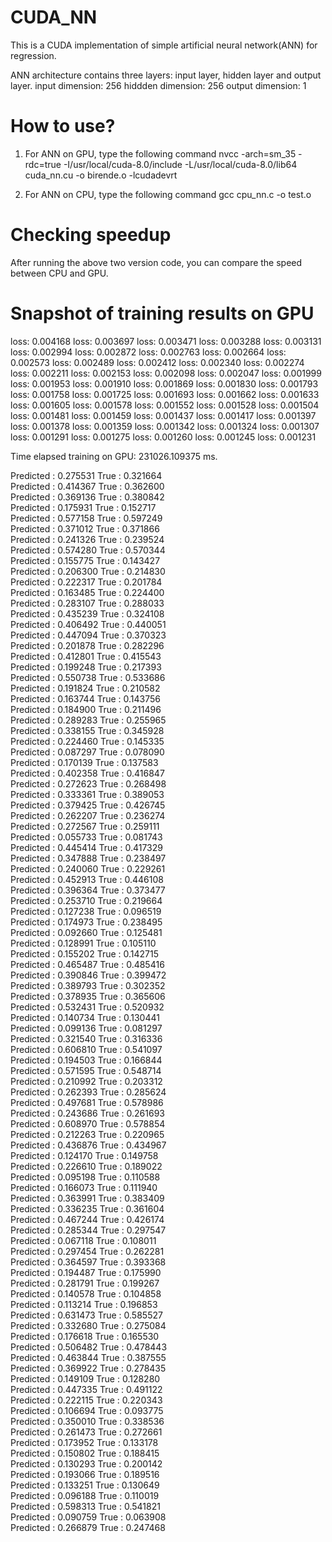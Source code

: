 # CUDA_NN

This is a CUDA implementation of simple artificial neural network(ANN) for regression. 

ANN architecture contains three layers: input layer, hidden layer and output layer.
input dimension: 256
hiddden dimension: 256
output  dimension: 1

# How to use?

1. For ANN on GPU, type the following command
nvcc -arch=sm_35 -rdc=true -I/usr/local/cuda-8.0/include -L/usr/local/cuda-8.0/lib64  cuda_nn.cu -o birende.o  -lcudadevrt

2. For ANN on CPU, type the following command
gcc cpu_nn.c -o test.o

# Checking speedup
After running the above two version code, you can compare the speed between CPU and GPU.



# Snapshot of training results on GPU

loss: 0.004168
loss: 0.003697 
loss: 0.003471 
loss: 0.003288 
loss: 0.003131 
loss: 0.002994 
loss: 0.002872 
loss: 0.002763 
loss: 0.002664 
loss: 0.002573 
loss: 0.002489 
loss: 0.002412 
loss: 0.002340 
loss: 0.002274 
loss: 0.002211 
loss: 0.002153 
loss: 0.002098 
loss: 0.002047 
loss: 0.001999 
loss: 0.001953 
loss: 0.001910 
loss: 0.001869 
loss: 0.001830 
loss: 0.001793 
loss: 0.001758 
loss: 0.001725 
loss: 0.001693 
loss: 0.001662 
loss: 0.001633 
loss: 0.001605 
loss: 0.001578 
loss: 0.001552 
loss: 0.001528 
loss: 0.001504 
loss: 0.001481 
loss: 0.001459 
loss: 0.001437 
loss: 0.001417 
loss: 0.001397 
loss: 0.001378 
loss: 0.001359 
loss: 0.001342 
loss: 0.001324 
loss: 0.001307 
loss: 0.001291 
loss: 0.001275 
loss: 0.001260 
loss: 0.001245 
loss: 0.001231 


Time elapsed training  on GPU: 231026.109375 ms.

Predicted : 0.275531 True : 0.321664  
Predicted : 0.414367 True : 0.362600  
Predicted : 0.369136 True : 0.380842  
Predicted : 0.175931 True : 0.152717  
Predicted : 0.577158 True : 0.597249  
Predicted : 0.371012 True : 0.371866  
Predicted : 0.241326 True : 0.239524  
Predicted : 0.574280 True : 0.570344  
Predicted : 0.155775 True : 0.143427  
Predicted : 0.206300 True : 0.214830  
Predicted : 0.222317 True : 0.201784  
Predicted : 0.163485 True : 0.224400  
Predicted : 0.283107 True : 0.288033  
Predicted : 0.435239 True : 0.324108  
Predicted : 0.406492 True : 0.440051  
Predicted : 0.447094 True : 0.370323  
Predicted : 0.201878 True : 0.282296  
Predicted : 0.412801 True : 0.415543  
Predicted : 0.199248 True : 0.217393  
Predicted : 0.550738 True : 0.533686  
Predicted : 0.191824 True : 0.210582  
Predicted : 0.163744 True : 0.143756  
Predicted : 0.184900 True : 0.211496  
Predicted : 0.289283 True : 0.255965  
Predicted : 0.338155 True : 0.345928  
Predicted : 0.224460 True : 0.145335  
Predicted : 0.087297 True : 0.078090  
Predicted : 0.170139 True : 0.137583  
Predicted : 0.402358 True : 0.416847  
Predicted : 0.272623 True : 0.268498  
Predicted : 0.333361 True : 0.389053  
Predicted : 0.379425 True : 0.426745  
Predicted : 0.262207 True : 0.236274  
Predicted : 0.272567 True : 0.259111  
Predicted : 0.055733 True : 0.081743  
Predicted : 0.445414 True : 0.417329  
Predicted : 0.347888 True : 0.238497  
Predicted : 0.240060 True : 0.229261  
Predicted : 0.452913 True : 0.446108  
Predicted : 0.396364 True : 0.373477  
Predicted : 0.253710 True : 0.219664  
Predicted : 0.127238 True : 0.096519  
Predicted : 0.174973 True : 0.238495  
Predicted : 0.092660 True : 0.125481  
Predicted : 0.128991 True : 0.105110  
Predicted : 0.155202 True : 0.142715  
Predicted : 0.465487 True : 0.485416  
Predicted : 0.390846 True : 0.399472  
Predicted : 0.389793 True : 0.302352  
Predicted : 0.378935 True : 0.365606  
Predicted : 0.532431 True : 0.520932  
Predicted : 0.140734 True : 0.130441  
Predicted : 0.099136 True : 0.081297  
Predicted : 0.321540 True : 0.316336  
Predicted : 0.606810 True : 0.541097  
Predicted : 0.194503 True : 0.166844  
Predicted : 0.571595 True : 0.548714  
Predicted : 0.210992 True : 0.203312  
Predicted : 0.262393 True : 0.285624  
Predicted : 0.497681 True : 0.578986  
Predicted : 0.243686 True : 0.261693  
Predicted : 0.608970 True : 0.578854  
Predicted : 0.212263 True : 0.220965  
Predicted : 0.436876 True : 0.434967  
Predicted : 0.124170 True : 0.149758  
Predicted : 0.226610 True : 0.189022  
Predicted : 0.095198 True : 0.110588  
Predicted : 0.166073 True : 0.111940  
Predicted : 0.363991 True : 0.383409  
Predicted : 0.336235 True : 0.361604  
Predicted : 0.467244 True : 0.426174  
Predicted : 0.285344 True : 0.297547  
Predicted : 0.067118 True : 0.108011  
Predicted : 0.297454 True : 0.262281  
Predicted : 0.364597 True : 0.393368  
Predicted : 0.194487 True : 0.175990  
Predicted : 0.281791 True : 0.199267  
Predicted : 0.140578 True : 0.104858  
Predicted : 0.113214 True : 0.196853  
Predicted : 0.631473 True : 0.585527  
Predicted : 0.332680 True : 0.275084  
Predicted : 0.176618 True : 0.165530  
Predicted : 0.506482 True : 0.478443  
Predicted : 0.463844 True : 0.387555  
Predicted : 0.369922 True : 0.278435  
Predicted : 0.149109 True : 0.128280  
Predicted : 0.447335 True : 0.491122  
Predicted : 0.222115 True : 0.220343  
Predicted : 0.106694 True : 0.093775  
Predicted : 0.350010 True : 0.338536  
Predicted : 0.261473 True : 0.272661  
Predicted : 0.173952 True : 0.133178  
Predicted : 0.150802 True : 0.188415  
Predicted : 0.130293 True : 0.200142  
Predicted : 0.193066 True : 0.189516  
Predicted : 0.133251 True : 0.130649  
Predicted : 0.096188 True : 0.110019  
Predicted : 0.598313 True : 0.541821  
Predicted : 0.090759 True : 0.063908  
Predicted : 0.266879 True : 0.247468  
